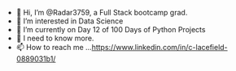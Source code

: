 - 👋 Hi, I’m @Radar3759, a Full Stack bootcamp grad. 
- 👀 I’m interested in Data Science
- 🌱 I’m currently on Day 12 of 100 Days of Python Projects
- 💞️ I need to know more.
- 📫 How to reach me ...https://www.linkedin.com/in/c-lacefield-0889031b1/

<!---
Radar3759/Radar3759 is a ✨ special ✨ repository because its `README.md` (this file) appears on your GitHub profile.
You can click the Preview link to take a look at your changes.
--->
